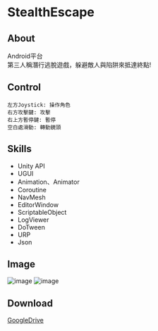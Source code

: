 # StealthEscape
## About
Android平台  
第三人稱潛行逃脫遊戲，躲避敵人與陷阱來抵達終點!
## Control    
```  
左方Joystick: 操作角色
右方攻擊鍵: 攻擊
右上方暫停鍵: 暫停
空白處滑動: 轉動鏡頭
```  
## Skills  
- Unity API
- UGUI
- Animation、Animator
- Coroutine
- NavMesh
- EditorWindow
- ScriptableObject
- LogViewer
- DoTween
- URP
- Json
## Image
![image](https://user-images.githubusercontent.com/59763965/207559239-0a505f4d-3922-44b4-a541-a207ad47a275.png)
![image](https://user-images.githubusercontent.com/59763965/207558577-6ae2a755-937c-4e15-ab0d-5f890fc4171d.png)
## Download  
[GoogleDrive](https://drive.google.com/file/d/17LtEgsJktxPiQ7x9dhvZbTYkN3it9erQ/view?usp=sharing)
